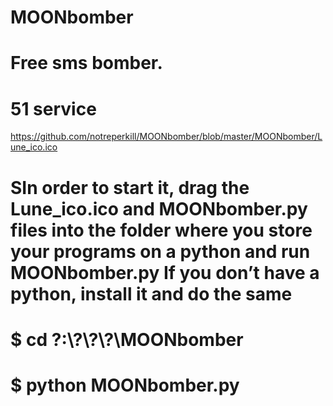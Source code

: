 # MOONbomber
# Free sms bomber.
# 51 service

https://github.com/notreperkill/MOONbomber/blob/master/MOONbomber/Lune_ico.ico

# SIn order to start it, drag the Lune_ico.ico and MOONbomber.py files into the folder where you store your programs on a python and run     MOONbomber.py If you don’t have a python, install it and do the same

# $ cd ?:\\?\\?\\?\MOONbomber
# $ python MOONbomber.py
